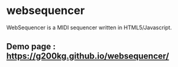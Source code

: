 # websequencer
 WebSequencer is a MIDI sequencer written in HTML5/Javascript.

## Demo page : https://g200kg.github.io/websequencer/
